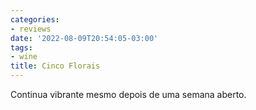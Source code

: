 ```yaml
---
categories:
- reviews
date: '2022-08-09T20:54:05-03:00'
tags:
- wine
title: Cinco Florais
---
```


Continua vibrante mesmo depois de uma semana aberto.